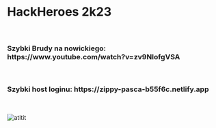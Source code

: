 <h1>HackHeroes 2k23</h1> <br />

<h3>Szybki Brudy na nowickiego: https://www.youtube.com/watch?v=zv9NlofgVSA</h3> <br />

<h3>Szybki host loginu: https://zippy-pasca-b55f6c.netlify.app</h3> <br />

![atitit](https://github.com/Dawidsjd/Automatizasion/assets/53567837/a15a596d-0a63-4e95-afa5-66556a0b13a1)




